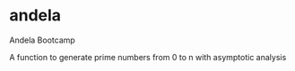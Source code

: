 # andela
Andela Bootcamp

A function to generate prime numbers from 0 to n with asymptotic analysis
